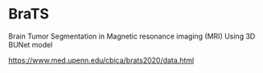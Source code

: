 # BraTS
Brain Tumor Segmentation in Magnetic resonance imaging (MRI)
Using 3D BUNet model


https://www.med.upenn.edu/cbica/brats2020/data.html

